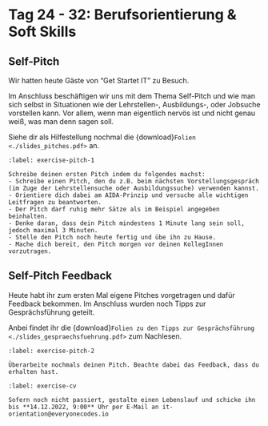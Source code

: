 # Tag 24 - 32: Berufsorientierung & Soft Skills

## Self-Pitch

Wir hatten heute Gäste von “Get Startet IT” zu Besuch.

Im Anschluss beschäftigen wir uns mit dem Thema Self-Pitch und wie man sich selbst in Situationen wie der Lehrstellen-, Ausbildungs-, oder Jobsuche vorstellen kann. Vor allem, wenn man eigentlich nervös ist und nicht genau weiß, was man denn sagen soll.

Siehe dir als Hilfestellung nochmal die {download}`Folien <./slides_pitches.pdf>` an.

```{exercise} Dein erster Pitch
:label: exercise-pitch-1

Schreibe deinen ersten Pitch indem du folgendes machst:
- Schreibe einen Pitch, den du z.B. beim nächsten Vorstellungsgespräch (im Zuge der Lehrstellensuche oder Ausbildungssuche) verwenden kannst.
- Orientiere dich dabei am AIDA-Prinzip und versuche alle wichtigen Leitfragen zu beantworten.
- Der Pitch darf ruhig mehr Sätze als im Beispiel angegeben beinhalten. 
- Denke daran, dass dein Pitch mindestens 1 Minute lang sein soll, jedoch maximal 3 Minuten.
- Stelle den Pitch noch heute fertig und übe ihn zu Hause.
- Mache dich bereit, den Pitch morgen vor deinen KollegInnen vorzutragen.
```

## Self-Pitch Feedback

Heute habt ihr zum ersten Mal eigene Pitches vorgetragen und dafür Feedback bekommen.
Im Anschluss wurden noch Tipps zur Gesprächsführung geteilt.

Anbei findet ihr die {download}`Folien zu den Tipps zur Gesprächsführung <./slides_gespraechsfuehrung.pdf>` zum Nachlesen.

```{exercise} Überarbeitung des Pitches
:label: exercise-pitch-2

Überarbeite nochmals deinen Pitch. Beachte dabei das Feedback, dass du erhalten hast.
```

```{exercise} Erstellung eines Lebenslaufs
:label: exercise-cv

Sofern noch nicht passiert, gestalte einen Lebenslauf und schicke ihn bis **14.12.2022, 9:00** Uhr per E-Mail an it-orientation@everyonecodes.io
```

